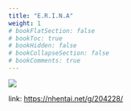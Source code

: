 ```yaml
---
title: "E.R.I.N.A"
weight: 1
# bookFlatSection: false
# bookToc: true
# bookHidden: false
# bookCollapseSection: false
# bookComments: true
---
```


![](https://cdn.jsdelivr.net/gh/reiuyfan/imagehosting@main/blog/20210115141750943.jpg)

link: <https://nhentai.net/g/204228/>